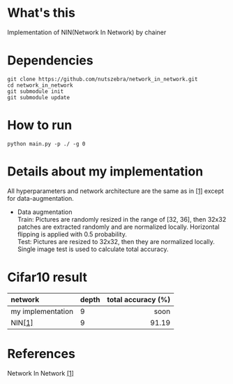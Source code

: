 # What's this
Implementation of NIN(Network In Network) by chainer


# Dependencies

    git clone https://github.com/nutszebra/network_in_network.git
    cd network_in_network
    git submodule init
    git submodule update

# How to run
    python main.py -p ./ -g 0 


# Details about my implementation
All hyperparameters and network architecture are the same as in [[1]][Paper] except for data-augmentation.  
* Data augmentation  
Train: Pictures are randomly resized in the range of [32, 36], then 32x32 patches are extracted randomly and are normalized locally. Horizontal flipping is applied with 0.5 probability.  
Test: Pictures are resized to 32x32, then they are normalized locally. Single image test is used to calculate total accuracy.  

# Cifar10 result

| network              | depth | total accuracy (%) |
|:---------------------|-------|-------------------:|
| my implementation    | 9     | soon               |
| NIN[[1]][Paper]      | 9     | 91.19              |

# References
Network In Network [[1]][Paper]

[paper]: https://arxiv.org/abs/1312.4400 "Paper"
